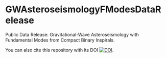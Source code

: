 # GWAsteroseismologyFModesDataRelease
Public Data Release: Gravitational-Wave Asteroseismology with Fundamental Modes from Compact Binary Inspirals.

You can also cite this repository with its DOI [![DOI](https://zenodo.org/badge/224395073.svg)](https://zenodo.org/badge/latestdoi/224395073).


